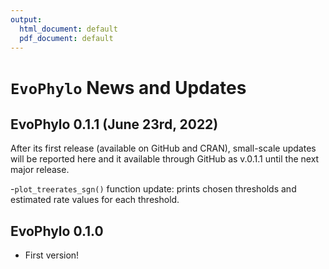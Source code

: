 ```yaml
---
output:
  html_document: default
  pdf_document: default
---
```

`EvoPhylo` News and Updates
======

## EvoPhylo 0.1.1 (June 23rd, 2022)

After its first release (available on GitHub and CRAN), small-scale updates will be reported here and it available through GitHub as v.0.1.1 until the next major release. 

-`plot_treerates_sgn()` function update: prints chosen thresholds and estimated rate values for each threshold. 


## EvoPhylo 0.1.0

* First version!
